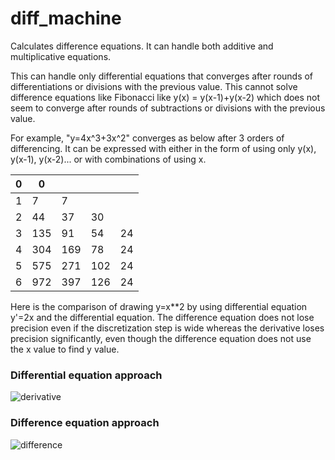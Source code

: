 # diff_machine
Calculates difference equations.  It can handle both additive and multiplicative equations.

This can handle only differential equations that converges after rounds of differentiations or divisions with the previous value.  This cannot solve difference equations like Fibonacci like y(x) = y(x-1)+y(x-2) which does not seem to converge after rounds of subtractions or divisions with the previous value.

For example, "y=4x^3+3x^2" converges as below after 3 orders of differencing.  It can be expressed with either in the form of using only y(x), y(x-1), y(x-2)... or with combinations of using x.

| 0 |  0  |      |      |     |
|---|-----|------|------|-----|
| 1 |  7  |  7   |      |     |
| 2 | 44  |  37  |  30  |     |
| 3 | 135 |  91  |  54  | 24  |
| 4 | 304 | 169  |  78  | 24  |
| 5 | 575 | 271  | 102  | 24  |
| 6 | 972 | 397  | 126  | 24  |

Here is the comparison of drawing y=x**2 by using differential equation y'=2x and the differential equation.  The difference equation does not lose precision even if the discretization step is wide whereas the derivative loses precision significantly, even though the difference equation does not use the x value to find y value.

### Differential equation approach
![derivative](https://github.com/user-attachments/assets/46755d52-0006-4c5a-b716-ea574dcb2a77)

### Difference equation approach
![difference](https://github.com/user-attachments/assets/f192faaf-a4a7-40e4-8f0e-92e820449ee6)
